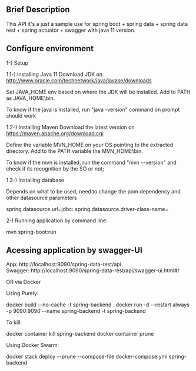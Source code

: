 ## Brief Description

This API it's a just a sample use for spring boot + spring data + spring data rest + spring actuator + swagger with java 11 version.

## Configure environment
1-) Setup

1.1-) Installing Java 11
Download JDK on http://www.oracle.com/technetwork/java/javase/downloads

Set JAVA_HOME env based on where the JDK will be installed. Add to PATH as JAVA_HOME\bin. 

To know if the java is installed, run "java -version" command on prompt should work 

1.2-) Installing Maven
Download the latest version on https://maven.apache.org/download.cgi

Define the variable MVN_HOME on your OS pointing to the extracted directory. Add to the PATH variable the MVN_HOME\bin.

To know if the mvn is installed, run the command "mvn --version" and check if its recognition by the SO or not;

1.3-) Installing database

Depends on what to be used, need to change the pom dependency and other datasource parameters

spring.datasource.url=jdbc:
spring.datasource.driver-class-name=

2-) Running application by command line:

mvn spring-boot:run

## Acessing application by swagger-UI

App: http://localhost:9090/spring-data-rest/api  
Swagger: http://localhost:9090/spring-data-rest/api/swagger-ui.html#/

OR via Docker

Using Purely:

docker build --no-cache -t spring-backend .
docker run -d --restart always -p 9090:9090 --name spring-backend -t spring-backend

To kill:

docker container kill spring-backend
docker container prune

Using Docker Swarm:

docker stack deploy --prune --compose-file docker-compose.yml spring-backend